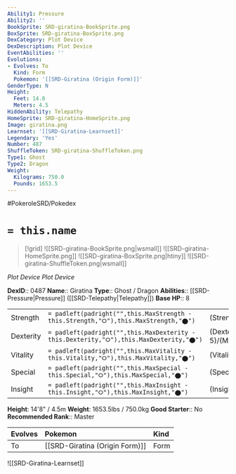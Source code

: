 ```yaml
---
Ability1: Pressure
Ability2: ''
BookSprite: SRD-giratina-BookSprite.png
BoxSprite: SRD-giratina-BoxSprite.png
DexCategory: Plot Device
DexDescription: Plot Device
EventAbilities: ''
Evolutions:
- Evolves: To
  Kind: Form
  Pokemon: '[[SRD-Giratina (Origin Form)]]'
GenderType: N
Height:
  Feet: 14.8
  Meters: 4.5
HiddenAbility: Telepathy
HomeSprite: SRD-giratina-HomeSprite.png
Image: giratina.png
Learnset: '[[SRD-Giratina-Learnset]]'
Legendary: 'Yes'
Number: 487
ShuffleToken: SRD-giratina-ShuffleToken.png
Type1: Ghost
Type2: Dragon
Weight:
  Kilograms: 750.0
  Pounds: 1653.5
---
```


#PokeroleSRD/Pokedex

# `= this.name`

> [!grid]
> ![[SRD-giratina-BookSprite.png|wsmall]]
> ![[SRD-giratina-HomeSprite.png]]
> ![[SRD-giratina-BoxSprite.png|htiny]]
> ![[SRD-giratina-ShuffleToken.png|wsmall]]


*Plot Device*
*Plot Device*

**DexID**:: 0487
**Name**:: Giratina
**Type**:: Ghost / Dragon
**Abilities**:: [[SRD-Pressure|Pressure]] ([[SRD-Telepathy|Telepathy]])
**Base HP**:: 8

|           |                                                                                        |                                          |
| --------- | -------------------------------------------------------------------------------------- | ---------------------------------------- |
| Strength  | `= padleft(padright("",this.MaxStrength - this.Strength,"⭘"),this.MaxStrength,"⬤")`    | (Strength::6)/(MaxStrength::6)   |
| Dexterity | `= padleft(padright("",this.MaxDexterity - this.Dexterity,"⭘"),this.MaxDexterity,"⬤")` | (Dexterity:: 5)/(MaxDexterity::5) |
| Vitality  | `= padleft(padright("",this.MaxVitality - this.Vitality,"⭘"),this.MaxVitality,"⬤")`    | (Vitality::7)/(MaxVitality::7)   |
| Special   | `= padleft(padright("",this.MaxSpecial - this.Special,"⭘"),this.MaxSpecial,"⬤")`       | (Special::6)/(MaxSpecial::6)     |
| Insight   | `= padleft(padright("",this.MaxInsight - this.Insight,"⭘"),this.MaxInsight,"⬤")`       | (Insight::7)/(MaxInsight::7)     |

**Height**: 14'8" / 4.5m
**Weight**: 1653.5lbs / 750.0kg
**Good Starter**:: No
**Recommended Rank**:: Master

| Evolves   | Pokemon                        | Kind   |
|:----------|:-------------------------------|:-------|
| To        | [[SRD-Giratina (Origin Form)]] | Form   |

![[SRD-Giratina-Learnset]]